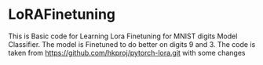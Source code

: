 # LoRAFinetuning

This is Basic code for Learning Lora Finetuning for MNIST digits Model Classifier.
The  model is Finetuned to do better on digits 9 and 3. The code is taken from https://github.com/hkproj/pytorch-lora.git with some changes
